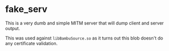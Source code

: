 # fake_serv

This is a very dumb and simple MITM server that will dump client and server output.

This was used against `libBambuSource.so` as it turns out this blob doesn't do any certificate validation.

